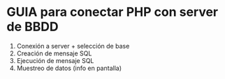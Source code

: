 # GUIA para conectar PHP con server de BBDD

 1. Conexión a server + selección de base
 2. Creación de mensaje SQL
 3. Ejecución de mensaje SQL
 4. Muestreo de datos (info en pantalla) 